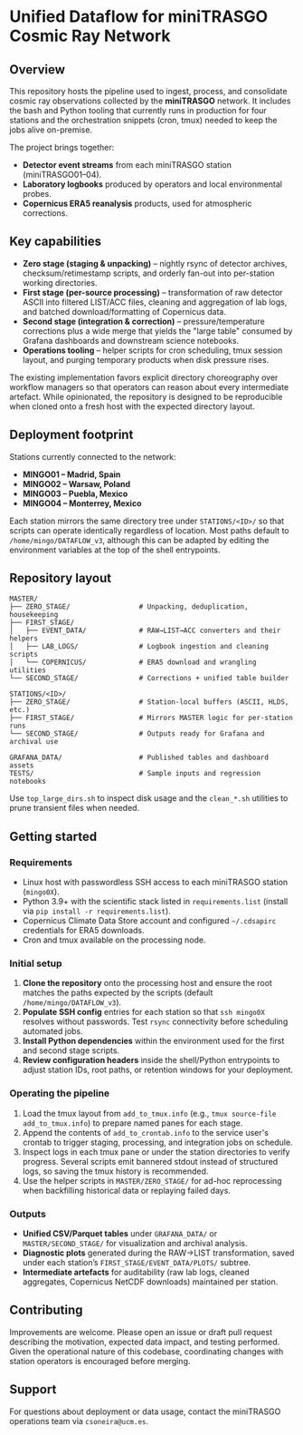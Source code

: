 # Unified Dataflow for miniTRASGO Cosmic Ray Network

## Overview
This repository hosts the pipeline used to ingest, process, and consolidate cosmic ray observations collected by the **miniTRASGO** network. It includes the bash and Python tooling that currently runs in production for four stations and the orchestration snippets (cron, tmux) needed to keep the jobs alive on-premise.

The project brings together:
- **Detector event streams** from each miniTRASGO station (miniTRASGO01–04).
- **Laboratory logbooks** produced by operators and local environmental probes.
- **Copernicus ERA5 reanalysis** products, used for atmospheric corrections.

## Key capabilities

- **Zero stage (staging & unpacking)** – nightly rsync of detector archives, checksum/retimestamp scripts, and orderly fan-out into per-station working directories.
- **First stage (per-source processing)** – transformation of raw detector ASCII into filtered LIST/ACC files, cleaning and aggregation of lab logs, and batched download/formatting of Copernicus data.
- **Second stage (integration & correction)** – pressure/temperature corrections plus a wide merge that yields the "large table" consumed by Grafana dashboards and downstream science notebooks.
- **Operations tooling** – helper scripts for cron scheduling, tmux session layout, and purging temporary products when disk pressure rises.

The existing implementation favors explicit directory choreography over workflow managers so that operators can reason about every intermediate artefact. While opinionated, the repository is designed to be reproducible when cloned onto a fresh host with the expected directory layout.

## Deployment footprint

Stations currently connected to the network:
- **MINGO01 – Madrid, Spain**
- **MINGO02 – Warsaw, Poland**
- **MINGO03 – Puebla, Mexico**
- **MINGO04 – Monterrey, Mexico**

Each station mirrors the same directory tree under `STATIONS/<ID>/` so that scripts can operate identically regardless of location. Most paths default to `/home/mingo/DATAFLOW_v3`, although this can be adapted by editing the environment variables at the top of the shell entrypoints.

## Repository layout

```
MASTER/
├── ZERO_STAGE/                 # Unpacking, deduplication, housekeeping
├── FIRST_STAGE/
│   ├── EVENT_DATA/             # RAW→LIST→ACC converters and their helpers
│   ├── LAB_LOGS/               # Logbook ingestion and cleaning scripts
│   └── COPERNICUS/             # ERA5 download and wrangling utilities
└── SECOND_STAGE/               # Corrections + unified table builder

STATIONS/<ID>/
├── ZERO_STAGE/                 # Station-local buffers (ASCII, HLDS, etc.)
├── FIRST_STAGE/                # Mirrors MASTER logic for per-station runs
└── SECOND_STAGE/               # Outputs ready for Grafana and archival use

GRAFANA_DATA/                   # Published tables and dashboard assets
TESTS/                          # Sample inputs and regression notebooks
```

Use `top_large_dirs.sh` to inspect disk usage and the `clean_*.sh` utilities to prune transient files when needed.

## Getting started

### Requirements

- Linux host with passwordless SSH access to each miniTRASGO station (`mingo0X`).
- Python 3.9+ with the scientific stack listed in `requirements.list` (install via `pip install -r requirements.list`).
- Copernicus Climate Data Store account and configured `~/.cdsapirc` credentials for ERA5 downloads.
- Cron and tmux available on the processing node.

### Initial setup

1. **Clone the repository** onto the processing host and ensure the root matches the paths expected by the scripts (default `/home/mingo/DATAFLOW_v3`).
2. **Populate SSH config** entries for each station so that `ssh mingo0X` resolves without passwords. Test `rsync` connectivity before scheduling automated jobs.
3. **Install Python dependencies** within the environment used for the first and second stage scripts.
4. **Review configuration headers** inside the shell/Python entrypoints to adjust station IDs, root paths, or retention windows for your deployment.

### Operating the pipeline

1. Load the tmux layout from `add_to_tmux.info` (e.g., `tmux source-file add_to_tmux.info`) to prepare named panes for each stage.
2. Append the contents of `add_to_crontab.info` to the service user's crontab to trigger staging, processing, and integration jobs on schedule.
3. Inspect logs in each tmux pane or under the station directories to verify progress. Several scripts emit bannered stdout instead of structured logs, so saving the tmux history is recommended.
4. Use the helper scripts in `MASTER/ZERO_STAGE/` for ad-hoc reprocessing when backfilling historical data or replaying failed days.

### Outputs

- **Unified CSV/Parquet tables** under `GRAFANA_DATA/` or `MASTER/SECOND_STAGE/` for visualization and archival analysis.
- **Diagnostic plots** generated during the RAW→LIST transformation, saved under each station’s `FIRST_STAGE/EVENT_DATA/PLOTS/` subtree.
- **Intermediate artefacts** for auditability (raw lab logs, cleaned aggregates, Copernicus NetCDF downloads) maintained per station.

## Contributing

Improvements are welcome. Please open an issue or draft pull request describing the motivation, expected data impact, and testing performed. Given the operational nature of this codebase, coordinating changes with station operators is encouraged before merging.

## Support

For questions about deployment or data usage, contact the miniTRASGO operations team via `csoneira@ucm.es`.
